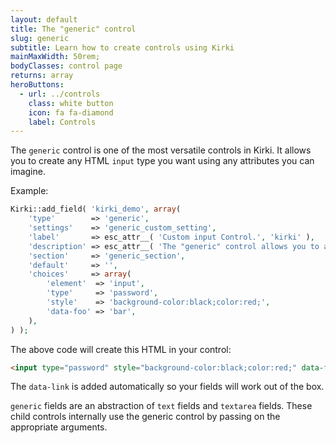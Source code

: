 ```yaml
---
layout: default
title: The "generic" control
slug: generic
subtitle: Learn how to create controls using Kirki
mainMaxWidth: 50rem;
bodyClasses: control page
returns: array
heroButtons:
  - url: ../controls
    class: white button
    icon: fa fa-diamond
    label: Controls
---
```


The `generic` control is one of the most versatile controls in Kirki. It allows you to create any HTML `input` type you want using any attributes you can imagine.

Example:

```php
Kirki::add_field( 'kirki_demo', array(
	'type'        => 'generic',
	'settings'    => 'generic_custom_setting',
	'label'       => esc_attr__( 'Custom input Control.', 'kirki' ),
	'description' => esc_attr__( 'The "generic" control allows you to add any input type you want. In this case we use type="password" and define custom styles.', 'kirki' ),
	'section'     => 'generic_section',
	'default'     => '',
	'choices'     => array(
		'element'  => 'input',
		'type'     => 'password',
		'style'    => 'background-color:black;color:red;',
		'data-foo' => 'bar',
	),
) );
```

The above code will create this HTML in your control:

```html
<input type="password" style="background-color:black;color:red;" data-foo="bar" />
```

The `data-link` is added automatically so your fields will work out of the box.

`generic` fields are an abstraction of `text` fields and `textarea` fields. These child controls internally use the generic control by passing on the appropriate arguments.
